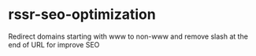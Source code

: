 # rssr-seo-optimization
 Redirect domains starting with www to non-www and remove slash at the end of URL for improve SEO
